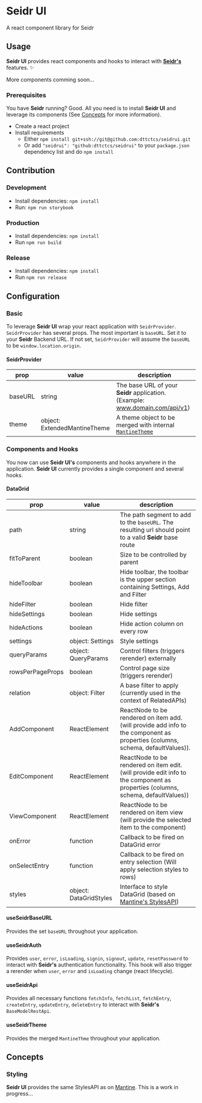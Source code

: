 # Seidr UI

A react component library for Seidr

## Usage

**Seidr UI** provides react components and hooks to interact with [**Seidr's**](https://github.com/dttctcs/seidr) features. :sparkles:

More components comming soon...

### Prerequisites

You have **Seidr** running? Good. All you need is to install **Seidr UI** and leverage its components (See [Concepts](#Concepts) for more information).

- Create a react project
- Install requirements
  - Either `npm install git+ssh://git@github.com:dttctcs/seidrui.git`
  - Or add `"seidrui": "github:dttctcs/seidrui"` to your `package.json` dependency list and do `npm install`

## Contribution

### Development

- Install dependencies: `npm install`
- Run: `npm run storybook`

### Production

- Install dependencies: `npm install`
- Run `npm run build`

### Release

- Install dependencies: `npm install`
- Run `npm run release`

## Configuration

### Basic

To leverage **Seidr UI** wrap your react application with `SeidrProvider`. `SeidrProvider` has several props. The most important is `baseURL`. Set it to your **Seidr** Backend URL. If not set, `SeidrProvider` will assume the `baseURL` to be `window.location.origin`.

#### SeidrProvider

| prop    | value                        | description                                                                                           |
| ------- | ---------------------------- | ----------------------------------------------------------------------------------------------------- |
| baseURL | string                       | The base URL of your **Seidr** application. (Example: www.domain.com/api/v1)                          |
| theme   | object: ExtendedMantineTheme | A theme object to be merged with internal [`MantineTheme`](https://mantine.dev/theming/extend-theme/) |

### Components and Hooks

You now can use **Seidr UI's** components and hooks anywhere in the application. **Seidr UI** currently provides a single component and several hooks.

#### DataGrid

| prop             | value                  | description                                                                                                                     |
| ---------------- | ---------------------- | ------------------------------------------------------------------------------------------------------------------------------- |
| path             | string                 | The path segment to add to the `baseURL`. The resulting url should point to a valid **Seidr** base route                        |
| fitToParent      | boolean                | Size to be controlled by parent                                                                                                 |
| hideToolbar      | boolean                | Hide toolbar, the toolbar is the upper section containing Settings, Add and Filter                                              |
| hideFilter       | boolean                | Hide filter                                                                                                                     |
| hideSettings     | boolean                | Hide settings                                                                                                                   |
| hideActions      | boolean                | Hide action column on every row                                                                                                 |
| settings         | object: Settings       | Style settings                                                                                                                  |
| queryParams      | object: QueryParams    | Control filters (triggers rerender) externally                                                                                  |
| rowsPerPageProps | boolean                | Control page size (triggers rerender)                                                                                           |
| relation         | object: Filter         | A base filter to apply (currently used in the context of RelatedAPIs)                                                           |
| AddComponent     | ReactElement           | ReactNode to be rendered on item add. (will provide add info to the component as properties (columns, schema, defaultValues)).  |
| EditComponent    | ReactElement           | ReactNode to be rendered on item edit. (will provide edit info to the component as properties (columns, schema, defaultValues)) |
| ViewComponent    | ReactElement           | ReactNode to be rendered on item view (will provide the selected item to the component)                                         |
| onError          | function               | Callback to be fired on DataGrid error                                                                                          |
| onSelectEntry    | function               | Callback to be fired on entry selection (Will apply selection styles to rows)                                                   |
| styles           | object: DataGridStyles | Interface to style DataGrid (based on [Mantine's StylesAPI](https://mantine.dev/theming/styles-api/))                           |

#### useSeidrBaseURL

Provides the set `baseURL` throughout your application.

#### useSeidrAuth

Provides `user`, `error`, `isLoading`, `signin`, `signout`, `update`, `resetPassword` to interact with **Seidr's** authentication functionality. This hook will also trigger a rerender when `user`, `error` and `isLoading` change (react lifecycle).

#### useSeidrApi

Provides all necessary functions `fetchInfo`, `fetchList`, `fetchEntry`, `createEntry`, `updateEntry`, `deleteEntry` to interact with **Seidr's** `BaseModelRestApi`.

#### useSeidrTheme

Provides the merged `MantineThme` throughout your application.

## Concepts

### Styling

**Seidr UI** provides the same StylesAPI as on [Mantine](https://mantine.dev/theming/styles-api/). This is a work in progress...
